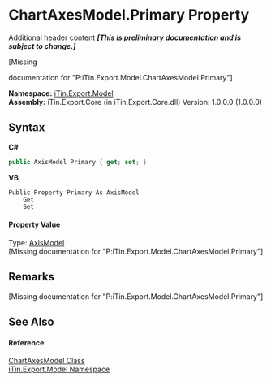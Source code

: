 # ChartAxesModel.Primary Property 
Additional header content _**\[This is preliminary documentation and is subject to change.\]**_

\[Missing <summary> documentation for "P:iTin.Export.Model.ChartAxesModel.Primary"\]

**Namespace:**&nbsp;<a href="ef57ffcc-e95e-b212-5a46-9aa6f5a3511f">iTin.Export.Model</a><br />**Assembly:**&nbsp;iTin.Export.Core (in iTin.Export.Core.dll) Version: 1.0.0.0 (1.0.0.0)

## Syntax

**C#**<br />
``` C#
public AxisModel Primary { get; set; }
```

**VB**<br />
``` VB
Public Property Primary As AxisModel
	Get
	Set
```


#### Property Value
Type: <a href="5c5b7150-a217-cca1-e187-5b2b85cc83fe">AxisModel</a><br />\[Missing <value> documentation for "P:iTin.Export.Model.ChartAxesModel.Primary"\]

## Remarks
\[Missing <remarks> documentation for "P:iTin.Export.Model.ChartAxesModel.Primary"\]

## See Also


#### Reference
<a href="1d8547ce-0270-dd2c-e0e4-007ddc9c007c">ChartAxesModel Class</a><br /><a href="ef57ffcc-e95e-b212-5a46-9aa6f5a3511f">iTin.Export.Model Namespace</a><br />